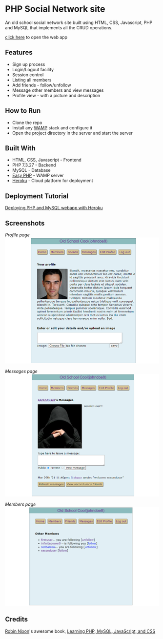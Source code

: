 # PHP Social Network site

An old school social network site built using HTML, CSS, Javascript, PHP and MySQL that implements all the CRUD operations.

[click here](https://obscure-forest-14850.herokuapp.com/) to open the web app

## Features

- Sign up process
- Login/Logout facility
- Session control
- Listing all members
- Add friends - follow/unfollow
- Message other members and view messages
- Profile view - with a picture and description

## How to Run

- Clone the repo
- Install any [WAMP](https://ampps.com/wamp) stack and configure it
- Open the project directory in the server and start the server

## Built With

- HTML, CSS, Javascript - Frontend
- PHP 7.3.27 - Backend
- MySQL - Database
- [Easy PHP](https://www.easyphp.org/) - WAMP server
- [Heroku](https://heroku.com/) - Cloud platform for deployment

## Deployment Tutorial

[Deploying PHP and MySQL webapp with Heroku](https://scotch.io/@phalconVee/deploying-a-php-and-mysql-web-app-with-heroku)

## Screenshots

_Profile page_
<img src='./images/profile.PNG' style='width: 200'>

_Messages page_
<img src='./images/messages.PNG' style='width: 200;' >

_Members page_
<img src='./images/members.PNG' style='width: 200;' >

## Credits

[Robin Nixon](https://github.com/RobinNixon/lpmj6/tree/master/robinsnest)'s awesome book, [Learning PHP, MySQL, JavaScript, and CSS](https://www.amazon.com/Learning-MySQL-JavaScript-Step-Step/dp/1449319262)
